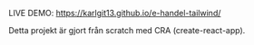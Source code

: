 LIVE DEMO: https://karlgit13.github.io/e-handel-tailwind/

Detta projekt är gjort från scratch med CRA (create-react-app).
